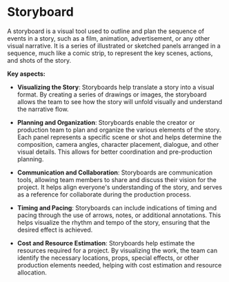 # Storyboard

A storyboard is a visual tool used to outline and plan the sequence of events in a story, such as a film, animation, advertisement, or any other visual narrative. It is a series of illustrated or sketched panels arranged in a sequence, much like a comic strip, to represent the key scenes, actions, and shots of the story.

**Key aspects:**

* **Visualizing the Story**: Storyboards help translate a story into a visual format. By creating a series of drawings or images, the storyboard allows the team to see how the story will unfold visually and understand the narrative flow.

* **Planning and Organization**: Storyboards enable the creator or production team to plan and organize the various elements of the story. Each panel represents a specific scene or shot and helps determine the composition, camera angles, character placement, dialogue, and other visual details. This allows for better coordination and pre-production planning.

* **Communication and Collaboration**: Storyboards are communication tools, allowing team members to share and discuss their vision for the project. It helps align everyone's understanding of the story, and serves as a reference for collaborate during the production process.

* **Timing and Pacing**: Storyboards can include indications of timing and pacing through the use of arrows, notes, or additional annotations. This helps visualize the rhythm and tempo of the story, ensuring that the desired effect is achieved.

* **Cost and Resource Estimation**: Storyboards help estimate the resources required for a project. By visualizing the work, the team can identify the necessary locations, props, special effects, or other production elements needed, helping with cost estimation and resource allocation.
